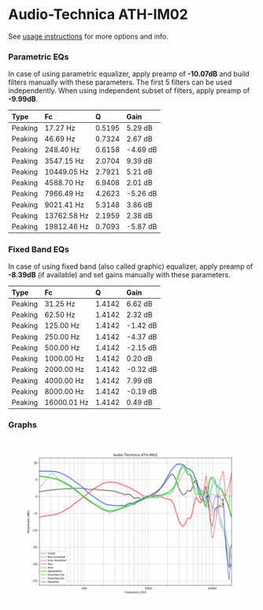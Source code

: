 # Audio-Technica ATH-IM02
See [usage instructions](https://github.com/jaakkopasanen/AutoEq#usage) for more options and info.

### Parametric EQs
In case of using parametric equalizer, apply preamp of **-10.07dB** and build filters manually
with these parameters. The first 5 filters can be used independently.
When using independent subset of filters, apply preamp of **-9.99dB**.

| Type    | Fc          |      Q | Gain     |
|:--------|:------------|:-------|:---------|
| Peaking | 17.27 Hz    | 0.5195 | 5.29 dB  |
| Peaking | 46.69 Hz    | 0.7324 | 2.67 dB  |
| Peaking | 248.40 Hz   | 0.6158 | -4.69 dB |
| Peaking | 3547.15 Hz  | 2.0704 | 9.39 dB  |
| Peaking | 10449.05 Hz | 2.7921 | 5.21 dB  |
| Peaking | 4588.70 Hz  | 6.9408 | 2.01 dB  |
| Peaking | 7966.49 Hz  | 4.2623 | -5.26 dB |
| Peaking | 9021.41 Hz  | 5.3148 | 3.86 dB  |
| Peaking | 13762.58 Hz | 2.1959 | 2.38 dB  |
| Peaking | 19812.46 Hz | 0.7093 | -5.87 dB |

### Fixed Band EQs
In case of using fixed band (also called graphic) equalizer, apply preamp of **-8.39dB**
(if available) and set gains manually with these parameters.

| Type    | Fc          |      Q | Gain     |
|:--------|:------------|:-------|:---------|
| Peaking | 31.25 Hz    | 1.4142 | 6.62 dB  |
| Peaking | 62.50 Hz    | 1.4142 | 2.32 dB  |
| Peaking | 125.00 Hz   | 1.4142 | -1.42 dB |
| Peaking | 250.00 Hz   | 1.4142 | -4.37 dB |
| Peaking | 500.00 Hz   | 1.4142 | -2.15 dB |
| Peaking | 1000.00 Hz  | 1.4142 | 0.20 dB  |
| Peaking | 2000.00 Hz  | 1.4142 | -0.32 dB |
| Peaking | 4000.00 Hz  | 1.4142 | 7.99 dB  |
| Peaking | 8000.00 Hz  | 1.4142 | -0.19 dB |
| Peaking | 16000.01 Hz | 1.4142 | 0.49 dB  |

### Graphs
![](./Audio-Technica%20ATH-IM02.png)